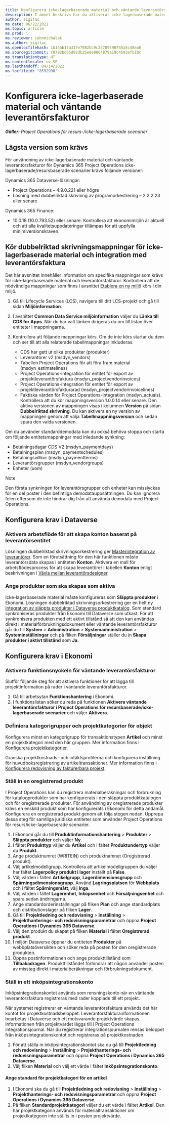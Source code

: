 ```yaml
---
title: Konfigurera icke-lagerbaserade material och väntande leverantörsfakturor
description: I ämnet beskrivs hur du aktiverar icke-lagerbaserade material och väntande leverantörsfakturor.
author: sigitac
ms.date: 06/22/2021
ms.topic: article
ms.prod: ''
ms.reviewer: johnmichalak
ms.author: sigitac
ms.openlocfilehash: 1b14ab17a317e7082bc9c24709590745a5c48ea8
ms.sourcegitcommit: c0792bd65d92db25e0e8864879a19c4b93efb10c
ms.translationtype: HT
ms.contentlocale: sv-SE
ms.lasthandoff: 04/14/2022
ms.locfileid: "8592990"
---
```

# <a name="configure-non-stocked-materials-and-pending-vendor-invoices"></a>Konfigurera icke-lagerbaserade material och väntande leverantörsfakturor

_**Gäller:** Project Operations för resurs-/icke-lagerbaserade scenarier_

## <a name="minimum-version-requirement"></a>Lägsta version som krävs

För användning av icke-lagerbaserade material och väntande leverantörsfakturor för Dynamics 365 Project Operations icke-lagerbaserade/resursbaserade scenarier krävs följande versioner:

Dynamics 365 Dataverse-lösningar:

- Project Operations – 4.9.0.221 eller högre
- Lösning med dubbelriktad skrivning av programorkestrering – 2.2.2.23 eller senare

Dynamics 365 Finance:
- 10.0.18 (10.0.793.52) eller senare. Kontrollera att ekonomimiljön är aktuell och att alla kvalitetsuppdateringar tillämpas för att uppfylla minimiversionskraven.

## <a name="run-dual-write-maps-for-non-stocked-materials-and-vendor-invoice-integration"></a>Kör dubbelriktad skrivningsmappningar för icke-lagerbaserade material och integration med leverantörsfaktura

Det här avsnittet innehåller information om specifika mappningar som krävs för icke-lagerbaserade material och leverantörsfakturor. Kontrollera att de nödvändiga mappningar som finns i avsnittet [Etablera en ny miljö](../environment/resource-provision-new-environment.md#run-project-operations-dual-write-maps) körs i din miljö.

1. Gå till Lifecycle Services (LCS), navigera till ditt LCS-projekt och gå till sidan **Miljöinformation**.
2. I avsnittet **Common Data Service miljöinformation** väljer du **Länka till CDS for Apps**. När du har valt länken dirigeras du om till listan över entiteter i mappningarna.
3. Kontrollera att följande mappningar körs. Om de inte körs startar du dem och ser till att alla relaterade tabellmappningar inkluderas.

    - CDS har gett ut olika produkter (produkter)
    - Leverantörer v2 (msdyn_vendors)
    - Tabellen Project Operations för att föra fram material (msdyn_estimatelines)
    - Project Operations-integration för entitet för export av projektleverantörsfaktura (msdyn_projectvendorinvoices)
    - Project Operations-integration för entitet för export av projektleverantörsfakturarad (msdyn_projectvendorinvoicelines)
    - Faktiska värden för Project Operations-integration (msdyn_actuals). Kontrollera att du kör mappningsversion 1.0.0.14 eller senare. Den aktiva versionen av mappningen visas i kolumnen **Version** på sidan **Dubbelriktad skrivning**. Du kan aktivera en ny version av mappningen genom att välja **Tabellmappningsversion** och sedan spara den valda versionen.

Om du använder standarddemodata kan du också behöva stoppa och starta om följande entitetsmappningar med inledande synkning:
  - Betalningsdagar CDS V2 (msdyn_paymentdays)
  - Betalningsplan (msdyn_paymentschedules)
  - Betalningsvillkor (msdyn_paymentterms)
  - Leverantörsgrupper (msdyn_vendorgroups)
  - Enheter (uom)

> [!NOTE]
> Den första synkningen för leverantörsgrupper och enheter kan misslyckas för en del poster i den befintliga demodatauppsättningen. Du kan ignorera felen eftersom de inte hindrar dig från att använda demodata med Project Operations.

## <a name="configure-prerequisites-in-dataverse"></a>Konfigurera krav i Dataverse

### <a name="activate-workflow-to-create-accounts-based-on-vendor-entity"></a>Aktivera arbetsflöde för att skapa konton baserat på leverantörsentitet

Lösningen dubbelriktad skrivningsorkestrering ger [Masterintegration av leverantörer](/dynamics365/fin-ops-core/dev-itpro/data-entities/dual-write/vendor-mapping). Som en förutsättning för den här funktionen måste leverantörsdata skapas i entiteten **Konton**. Aktivera en mall för arbetsflödesprocess för att skapa leverantörer i tabellen **Konton** enligt beskrivningen i [Växla mellan leverantörsdesigner](/dynamics365/fin-ops-core/dev-itpro/data-entities/dual-write/vendor-switch).

### <a name="set-products-to-be-created-as-active"></a>Ange produkter som ska skapas som aktiva

Icke-lagerbaserade material måste konfigureras som **Släppta produkter** i Ekonomi. Lösningen dubbelriktad skrivningsorkestrering ger en helt ny [Integration av släppta produkter i Dataverse produktkatalog](/dynamics365/fin-ops-core/dev-itpro/data-entities/dual-write/product-mapping). Som standard synkroniseras produkter från Ekonomi till Dataverse som utkast. För att synkronisera produkten med ett aktivt tillstånd så att den kan användas direkt i materialförbrukningsdokument eller väntande leverantörsfakturor går du till **System** > **Administration** > **Systemadministration** > **Systeminställningar** och på fliken **Försäljningar** ställer du in **Skapa produkter i aktivt tillstånd** som **Ja**.

## <a name="configure-prerequisites-in-finance"></a>Konfigurera krav i Ekonomi

### <a name="enable-the-feature-key-for-pending-vendor-invoices"></a>Aktivera funktionsnyckeln för väntande leverantörsfakturor

Slutför följande steg för att aktivera funktioner för att lägga till projektinformation på rader i väntande leverantörsfakturor.

1. Gå till arbetsytan **Funktionshantering** i Ekonomi.
2. I funktionslistan söker du reda på funktionen **Aktivera väntande leverantörsfakturor i Project Operations för resursbaserade/icke-lagerbaserade scenarier** och väljer **Aktivera**.

### <a name="define-category-groups-and-project-categories-for-items"></a>Definiera kategorigrupper och projektkategorier för objekt

Konfigurera minst en kategorigrupp för transaktionstypen **Artikel** och minst en projektkategori med den här gruppen. Mer information finns i [Konfigurera projektkategorier](../project-accounting/configure-project-categories.md#category-groups).

Granska projektkostnads- och intäktsprofilerna och konfigurera inställning för huvudboksregistrering av artikeltransaktioner. Mer information finns i [Konfigurera redovisning av fakturerbara projekt](../project-accounting/configure-accounting-billable-projects.md).

### <a name="set-up-a-write-in-product"></a>Ställ in en oregistrerad produkt

I Project Operations kan du registrera materialberäkningar och förbrukning för katalogprodukter som har konfigurerats i den släppta produktkatalogen och för oregistrerade produkter. För användning av oregistrerade produkter krävs en enskild produkt som har konfigurerats i Ekonomi för detta ändamål. Konfigurera en oregistrerad produkt genom att följa stegen nedan. Upprepa dessa steg för samtliga juridiska entiteter som använder Project Operations för resurs/icke-lagerbaserade scenarier.

1. I Ekonomi går du till **Produktinformationshantering** > **Produkter** > **Släppta produkter** och väljer **Ny**.
2. I fältet **Produkttyp** väljer du **Artikel** och i fältet **Produktundertyp** väljer du **Produkt**.
3. Ange produktnumret (WRITEIN) och produktnamnet (Oregistrerad produkt).
4. Välj artikelmodellgrupp. Kontrollera att artikelmodellgruppen du väljer har fältet **Lagerpolicy produkt i lager** inställt på **False**.
5. Välj värden i fälten **Artikelgrupp**, **Lagerdimensionsgrupp** och **Spårningsdimensionsgrupp**. Använd **Lagringsplatsen** för **Webbplats** och i fältet **Spårningsmått**, välj **Inga**.
6. Välj värden i fältet **Lagerenhet**, **Inköpsenhet** och **Försäljningsenhet** och spara sedan ändringarna.
7. Ange standardorderinställningar på fliken **Plan** och ange standardplats och distributionslager på fliken **Lager**.
8. Gå till **Projektledning och redovisning** > **Inställning** > **Projekthanterings- och redovisningsparametrar** och öppna **Project Operations i Dynamics 365 Dataverse**. 
9. Välj den produkt du skapat på fliken **Material** i fältet **Oregistrerad produkt**.
10. I miljön Dataverse öppnar du entiteten **Produkter** på webbplatsöversikten och söker reda på posten för den oregistrerade produkten. 
11. Öppna postinformationen och ange produkttillstånd som **Tillbakadragen**. Produkttillståndet förhindrar att någon använder posten av misstag direkt i materialberäkningar och förbrukningsdokument.

### <a name="set-up-a-procurement-integration-account"></a>Ställ in ett inköpsintegrationskonto

Inköpsintegrationskontot används som rensningskonto när en väntande leverantörsfaktura registreras med rader kopplade till ett projekt.

När systemet registrerar en väntande leverantörsfaktura används det här kontot för projektkostnadsbeloppet. Leverantörsfakturainformationen bearbetas i Dataverse och ett motsvarande projektvärde skapas. Informationen från projektvärdet läggs till i Project Operations integrationsjournal. När du registrerar integrationsjournalen rensas beloppet från inköpsintegrationskontot och registreras på projektkostnaden.

1. För att ställa in inköpsintegrationskontot ska du gå till **Projektledning och redovisning** > **Inställning** > **Projekthanterings- och redovisningsparametrar** och öppna **Project Operations i Dynamics 365 Dataverse**. 
2. Välj fliken **Material** och välj ett värde i fältet **Inköpsintegrationskonto**.

#### <a name="set-up-project-category-defaults-for-an-item"></a>Ange standard för projektkategori för en artikel

1. I Ekonomi ska du gå till **Projektledning och redovisning** > **Inställning** > **Projekthanterings- och redovisningsparametrar** och öppna **Project Operations i Dynamics 365 Dataverse**. 
2. På fliken **Standardprojektkategori** väljer du ett värde i fältet **Artikel**. Den här projektkategorin används för materialtransaktioner om projektkategorin inte ställts in i posten projektvärde.
